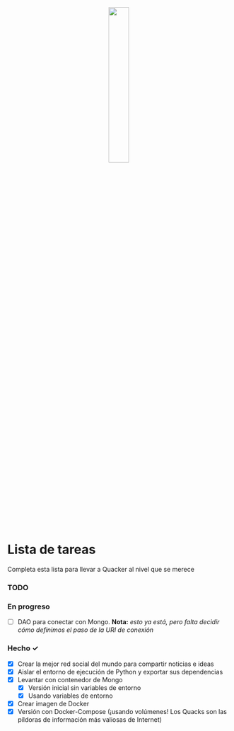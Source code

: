 <center><img src="./static/images/quacker.webp" width = 30%></img>
</center>

# Lista de tareas
Completa esta lista para llevar a Quacker al nivel que se merece

### TODO

### En progreso
- [ ] DAO para conectar con Mongo. __Nota:__ *esto ya está, pero falta decidir cómo definimos el paso de la URI de conexión*

### Hecho ✓
- [x] Crear la mejor red social del mundo para compartir noticias e ideas
- [x] Aislar el entorno de ejecución de Python y exportar sus dependencias
- [x] Levantar con contenedor de Mongo
  - [x] Versión inicial sin variables de entorno
  - [x] Usando variables de entorno
- [x] Crear imagen de Docker
- [x] Versión con Docker-Compose (¡usando volúmenes! Los Quacks son las píldoras de información más valiosas de Internet)